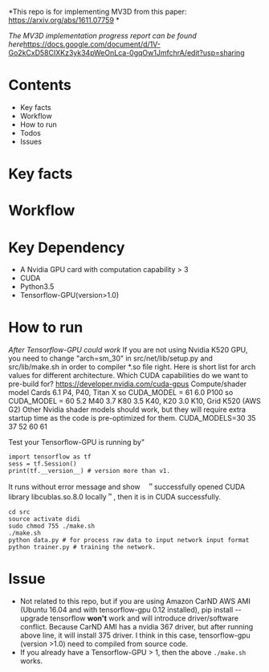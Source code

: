 *This repo is for implementing MV3D from this paper: https://arxiv.org/abs/1611.07759 * 

*The MV3D implementation progress report can be found here*https://docs.google.com/document/d/1V-Go2kCxD58CIXKz3yk34pWeOnLca-0gqOw1JmfchrA/edit?usp=sharing

# Contents
- Key facts
- Workflow
- How to run
- Todos
- Issues

# Key facts

# Workflow

# Key Dependency
- A Nvidia GPU card with computation capability > 3
- CUDA
- Python3.5
- Tensorflow-GPU(version>1.0)


# How to run
*After Tensorflow-GPU could work*
If you are not using Nvidia K520 GPU, you need to change "arch=sm_30" in src/net/lib/setup.py and src/lib/make.sh in order to compiler *.so file right. 
Here is  short list for arch values for different architecture. 
Which CUDA capabilities do we want to pre-build for?
 https://developer.nvidia.com/cuda-gpus
   Compute/shader model   Cards
   6.1		      P4, P40, Titan X so CUDA_MODEL = 61
   6.0                    P100 so CUDA_MODEL = 60
   5.2                    M40
   3.7                    K80
   3.5                    K40, K20
   3.0                    K10, Grid K520 (AWS G2)
   Other Nvidia shader models should work, but they will require extra startup
   time as the code is pre-optimized for them.
CUDA_MODELS=30 35 37 52 60 61

Test your Tensorflow-GPU is running by"
```
import tensorflow as tf
sess = tf.Session()
print(tf.__version__) # version more than v1. 
```
It runs without error message and show　＂successfully opened CUDA library libcublas.so.8.0 locally＂, then it is in CUDA successfully.
```
cd src
source activate didi
sudo chmod 755 ./make.sh
./make.sh
python data.py # for process raw data to input network input format
python trainer.py # training the network. 
```

# Issue
- Not related to this repo, but if you are using Amazon CarND AWS AMI (Ubuntu 16.04 and with tensorflow-gpu 0.12 
installed),
 pip install --upgrade tensorflow **won't** work and will introduce driver/software conflict. Because CarND AMI has a
  nvidia 367 driver, but after running above line, it will install 375 driver. I think in this case, tensorflow-gpu
  (version >1.0)
  need to compiled from source code. 
- If you already have a Tensorflow-GPU > 1, then the above `./make.sh` works.
